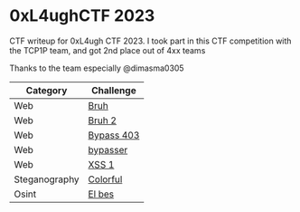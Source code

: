 # 0xL4ughCTF 2023
CTF writeup for 0xL4ugh CTF 2023. I took part in this CTF competition with the TCP1P team, and got 2nd place out of 4xx teams

Thanks to the team especially @dimasma0305

| Category | Challenge
| --- | --- |
| Web | [Bruh](/0xL4ughCTF%202023/Bruh/)
| Web | [Bruh 2](/0xL4ughCTF%202023/Bruh%202/)
| Web | [Bypass 403](/0xL4ughCTF%202023/Bypass%20403/)
| Web | [bypasser](/0xL4ughCTF%202023/bypasser/)
| Web | [XSS 1](/0xL4ughCTF%202023/XSS%201/)
| Steganography | [Colorful](/0xL4ughCTF%202023/Colorful/)
| Osint | [El bes](/0xL4ughCTF%202023/El%20bes/)